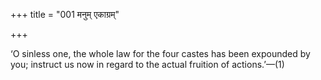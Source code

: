 +++
title = "001 मनुम् एकाग्रम्"

+++

‘O sinless one, the whole law for the four castes has been expounded by you; instruct us now in regard to the actual fruition of actions.’—(1)